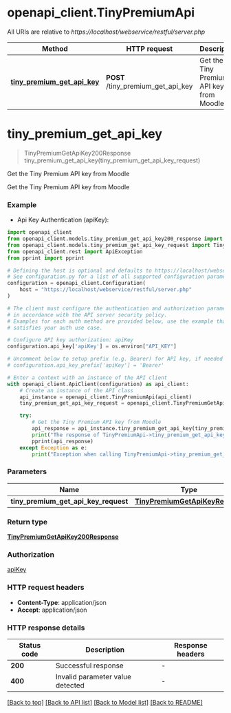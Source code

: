 # openapi_client.TinyPremiumApi

All URIs are relative to *https://localhost/webservice/restful/server.php*

Method | HTTP request | Description
------------- | ------------- | -------------
[**tiny_premium_get_api_key**](TinyPremiumApi.md#tiny_premium_get_api_key) | **POST** /tiny_premium_get_api_key | Get the Tiny Premium API key from Moodle


# **tiny_premium_get_api_key**
> TinyPremiumGetApiKey200Response tiny_premium_get_api_key(tiny_premium_get_api_key_request)

Get the Tiny Premium API key from Moodle

Get the Tiny Premium API key from Moodle

### Example

* Api Key Authentication (apiKey):

```python
import openapi_client
from openapi_client.models.tiny_premium_get_api_key200_response import TinyPremiumGetApiKey200Response
from openapi_client.models.tiny_premium_get_api_key_request import TinyPremiumGetApiKeyRequest
from openapi_client.rest import ApiException
from pprint import pprint

# Defining the host is optional and defaults to https://localhost/webservice/restful/server.php
# See configuration.py for a list of all supported configuration parameters.
configuration = openapi_client.Configuration(
    host = "https://localhost/webservice/restful/server.php"
)

# The client must configure the authentication and authorization parameters
# in accordance with the API server security policy.
# Examples for each auth method are provided below, use the example that
# satisfies your auth use case.

# Configure API key authorization: apiKey
configuration.api_key['apiKey'] = os.environ["API_KEY"]

# Uncomment below to setup prefix (e.g. Bearer) for API key, if needed
# configuration.api_key_prefix['apiKey'] = 'Bearer'

# Enter a context with an instance of the API client
with openapi_client.ApiClient(configuration) as api_client:
    # Create an instance of the API class
    api_instance = openapi_client.TinyPremiumApi(api_client)
    tiny_premium_get_api_key_request = openapi_client.TinyPremiumGetApiKeyRequest() # TinyPremiumGetApiKeyRequest | 

    try:
        # Get the Tiny Premium API key from Moodle
        api_response = api_instance.tiny_premium_get_api_key(tiny_premium_get_api_key_request)
        print("The response of TinyPremiumApi->tiny_premium_get_api_key:\n")
        pprint(api_response)
    except Exception as e:
        print("Exception when calling TinyPremiumApi->tiny_premium_get_api_key: %s\n" % e)
```



### Parameters


Name | Type | Description  | Notes
------------- | ------------- | ------------- | -------------
 **tiny_premium_get_api_key_request** | [**TinyPremiumGetApiKeyRequest**](TinyPremiumGetApiKeyRequest.md)|  | 

### Return type

[**TinyPremiumGetApiKey200Response**](TinyPremiumGetApiKey200Response.md)

### Authorization

[apiKey](../README.md#apiKey)

### HTTP request headers

 - **Content-Type**: application/json
 - **Accept**: application/json

### HTTP response details

| Status code | Description | Response headers |
|-------------|-------------|------------------|
**200** | Successful response |  -  |
**400** | Invalid parameter value detected |  -  |

[[Back to top]](#) [[Back to API list]](../README.md#documentation-for-api-endpoints) [[Back to Model list]](../README.md#documentation-for-models) [[Back to README]](../README.md)

